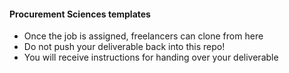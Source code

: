 #### Procurement Sciences templates

- Once the job is assigned, freelancers can clone from here
- Do not push your deliverable back into this repo! 
- You will receive instructions for handing over your deliverable